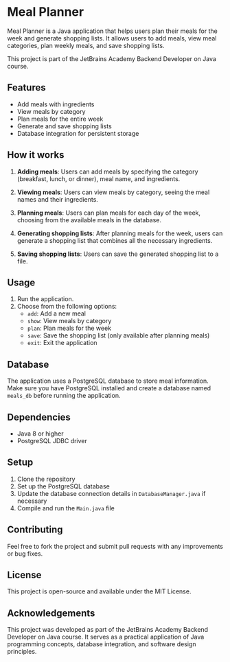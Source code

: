 # Meal Planner

Meal Planner is a Java application that helps users plan their meals for the week and generate shopping lists. It allows users to add meals, view meal categories, plan weekly meals, and save shopping lists.

This project is part of the JetBrains Academy Backend Developer on Java course.

## Features

- Add meals with ingredients
- View meals by category
- Plan meals for the entire week
- Generate and save shopping lists
- Database integration for persistent storage

## How it works

1. **Adding meals**: Users can add meals by specifying the category (breakfast, lunch, or dinner), meal name, and ingredients.

2. **Viewing meals**: Users can view meals by category, seeing the meal names and their ingredients.

3. **Planning meals**: Users can plan meals for each day of the week, choosing from the available meals in the database.

4. **Generating shopping lists**: After planning meals for the week, users can generate a shopping list that combines all the necessary ingredients.

5. **Saving shopping lists**: Users can save the generated shopping list to a file.

## Usage

1. Run the application.
2. Choose from the following options:
   - `add`: Add a new meal
   - `show`: View meals by category
   - `plan`: Plan meals for the week
   - `save`: Save the shopping list (only available after planning meals)
   - `exit`: Exit the application

## Database

The application uses a PostgreSQL database to store meal information. Make sure you have PostgreSQL installed and create a database named `meals_db` before running the application.

## Dependencies

- Java 8 or higher
- PostgreSQL JDBC driver

## Setup

1. Clone the repository
2. Set up the PostgreSQL database
3. Update the database connection details in `DatabaseManager.java` if necessary
4. Compile and run the `Main.java` file

## Contributing

Feel free to fork the project and submit pull requests with any improvements or bug fixes.

## License

This project is open-source and available under the MIT License.

## Acknowledgements

This project was developed as part of the JetBrains Academy Backend Developer on Java course. It serves as a practical application of Java programming concepts, database integration, and software design principles.
